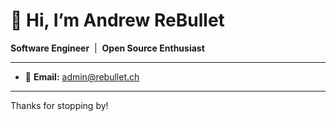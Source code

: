# 👋 Hi, I’m Andrew ReBullet

**Software Engineer** &nbsp;|&nbsp; **Open Source Enthusiast**  

---

- 📧 **Email:** [admin@rebullet.ch](mailto:admin@rebullet.ch)  

---

Thanks for stopping by!
